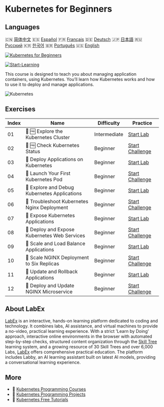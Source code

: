 # Kubernetes for Beginners

## Languages

🇨🇳 [简体中文](README_zh.md) 🇪🇸 [Español](README_es.md) 🇫🇷 [Français](README_fr.md) 🇩🇪 [Deutsch](README_de.md) 🇯🇵 [日本語](README_ja.md) 🇷🇺 [Русский](README_ru.md) 🇰🇷 [한국어](README_ko.md) 🇧🇷 [Português](README_pt.md) 🇺🇸 [English](README.md) 

[![Kubernetes for Beginners](https://cover-creator.labex.io/kubernetes-for-beginners.png)](https://labex.io/courses/kubernetes-for-beginners)

[![Start-Learning](https://img.shields.io/badge/Start-Learning-whitesmoke?style=for-the-badge)](https://labex.io/courses/kubernetes-for-beginners)

This course is designed to teach you about managing application containers, using Kubernetes. You’ll learn how Kubernetes works and how to use it to deploy and manage applications. 

![Kubernetes](https://img.shields.io/badge/Kubernetes-whitesmoke?style=for-the-badge&logo=kubernetes)


## Exercises

|   Index | Name                                          | Difficulty   | Practice                                                                                                                                                        |
|---------|-----------------------------------------------|--------------|-----------------------------------------------------------------------------------------------------------------------------------------------------------------|
|      01 | 🧩 🆓 Explore the Kubernetes Cluster          | Intermediate | <a target='_blank' href='https://labex.io/labs/kubernetes-explore-the-kubernetes-cluster-434519?course=kubernetes-for-beginners'>Start Lab</a>                  |
|      02 | 🎯 🆓 Check Kubernetes Status                 | Beginner     | <a target='_blank' href='https://labex.io/labs/kubernetes-check-kubernetes-status-434775?course=kubernetes-for-beginners'>Start Challenge</a>                   |
|      03 | 🧩  Deploy Applications on Kubernetes         | Beginner     | <a target='_blank' href='https://labex.io/labs/kubernetes-deploy-applications-on-kubernetes-434644?course=kubernetes-for-beginners'>Start Lab</a>               |
|      04 | 🎯  Launch Your First Kubernetes Pod          | Beginner     | <a target='_blank' href='https://labex.io/labs/kubernetes-launch-your-first-kubernetes-pod-434769?course=kubernetes-for-beginners'>Start Challenge</a>          |
|      05 | 🧩  Explore and Debug Kubernetes Applications | Beginner     | <a target='_blank' href='https://labex.io/labs/kubernetes-explore-and-debug-kubernetes-applications-434645?course=kubernetes-for-beginners'>Start Lab</a>       |
|      06 | 🎯  Troubleshoot Kubernetes Nginx Deployment  | Beginner     | <a target='_blank' href='https://labex.io/labs/kubernetes-troubleshoot-kubernetes-nginx-deployment-434782?course=kubernetes-for-beginners'>Start Challenge</a>  |
|      07 | 🧩  Expose Kubernetes Applications            | Beginner     | <a target='_blank' href='https://labex.io/labs/kubernetes-expose-kubernetes-applications-434647?course=kubernetes-for-beginners'>Start Lab</a>                  |
|      08 | 🎯  Deploy and Expose Kubernetes Web Services | Beginner     | <a target='_blank' href='https://labex.io/labs/kubernetes-deploy-and-expose-kubernetes-web-services-434804?course=kubernetes-for-beginners'>Start Challenge</a> |
|      09 | 🧩  Scale and Load Balance Applications       | Beginner     | <a target='_blank' href='https://labex.io/labs/kubernetes-scale-and-load-balance-applications-434648?course=kubernetes-for-beginners'>Start Lab</a>             |
|      10 | 🎯  Scale NGINX Deployment to Six Replicas    | Beginner     | <a target='_blank' href='https://labex.io/labs/kubernetes-scale-nginx-deployment-to-six-replicas-434818?course=kubernetes-for-beginners'>Start Challenge</a>    |
|      11 | 🧩  Update and Rollback Applications          | Beginner     | <a target='_blank' href='https://labex.io/labs/kubernetes-update-and-rollback-applications-434649?course=kubernetes-for-beginners'>Start Lab</a>                |
|      12 | 🎯  Deploy and Update NGINX Microservice      | Beginner     | <a target='_blank' href='https://labex.io/labs/kubernetes-deploy-and-update-nginx-microservice-434821?course=kubernetes-for-beginners'>Start Challenge</a>      |

## About LabEx

[LabEx](https://labex.io) is an interactive, hands-on learning platform dedicated to coding and technology. It combines labs, AI assistance, and virtual machines to provide a no-video, practical learning experience. With a strict 'Learn by Doing' approach, interactive online environments in the browser with automated step-by-step checks, structured content organization through the [Skill Tree](https://labex.io/learn) learning system, and a growing resource of 30 Skill Trees and over 6,000 Labs, [LabEx](https://labex.io) offers comprehensive practical education. The platform includes Labby, an AI learning assistant built on latest AI models, providing a conversational learning experience.

## More

- 🔗 [Kubernetes Programming Courses](https://github.com/labex-labs/awesome-programming-courses)
- 🔗 [Kubernetes Programming Projects](https://github.com/labex-labs/awesome-programming-projects)
- 🔗 [Kubernetes Free Tutorials](https://github.com/labex-labs/kubernetes-free-tutorials)

